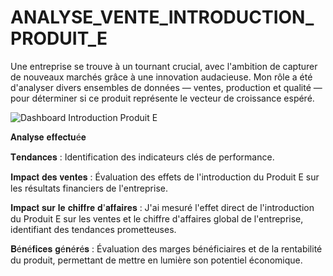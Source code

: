 # ANALYSE_VENTE_INTRODUCTION_PRODUIT_E

Une entreprise se trouve à un tournant crucial, avec l'ambition de capturer de nouveaux marchés grâce à une innovation audacieuse. Mon rôle a été d'analyser divers ensembles de données — ventes, production et qualité — pour déterminer si ce produit représente le vecteur de croissance espéré.

![Dashboard Introduction Produit E](https://github.com/user-attachments/assets/e01a1e84-431f-426e-87fa-0ae615573b77)


𝐀𝐧𝐚𝐥𝐲𝐬𝐞 𝐞𝐟𝐟𝐞𝐜𝐭𝐮é𝐞

𝐓𝐞𝐧𝐝𝐚𝐧𝐜𝐞𝐬 : Identification des indicateurs clés de performance.

𝐈𝐦𝐩𝐚𝐜𝐭 𝐝𝐞𝐬 𝐯𝐞𝐧𝐭𝐞𝐬 : Évaluation des effets de l'introduction du Produit E sur les résultats financiers de l'entreprise.

𝐈𝐦𝐩𝐚𝐜𝐭 𝐬𝐮𝐫 𝐥𝐞 𝐜𝐡𝐢𝐟𝐟𝐫𝐞 𝐝'𝐚𝐟𝐟𝐚𝐢𝐫𝐞𝐬 : J'ai mesuré l'effet direct de l'introduction du Produit E sur les ventes et le chiffre d'affaires global de l'entreprise, identifiant des tendances prometteuses.

𝐁é𝐧é𝐟𝐢𝐜𝐞𝐬 𝐠é𝐧é𝐫é𝐬 : Évaluation des marges bénéficiaires et de la rentabilité du produit, permettant de mettre en lumière son potentiel économique.
